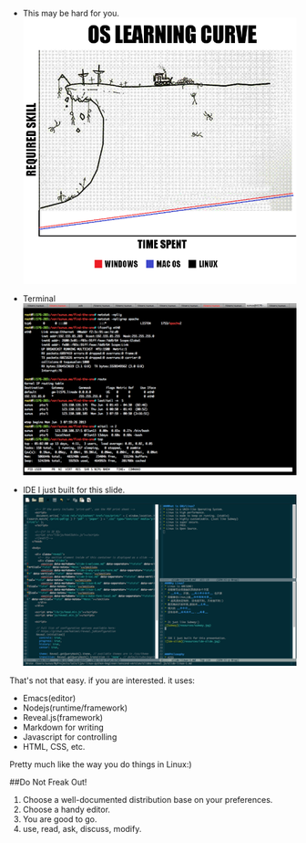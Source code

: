 * This may be hard for you.
![learn linux](resources/learn.png)


* Terminal
![terminal](resources/term.png)


* IDE I just built for this slide.
![Ide-slide](resources/ide-slide.png)


That's not that easy. if you are interested. it uses:

* Emacs(editor)
* Nodejs(runtime/framework)
* Reveal.js(framework)
* Markdown for writing
* Javascript for controlling
* HTML, CSS, etc.

Pretty much like the way you do things in Linux:)


##Do Not Freak Out!
1. Choose a well-documented distribution base on your preferences.
2. Choose a handy editor.
3. You are good to go.
4. use, read, ask, discuss, modify.
